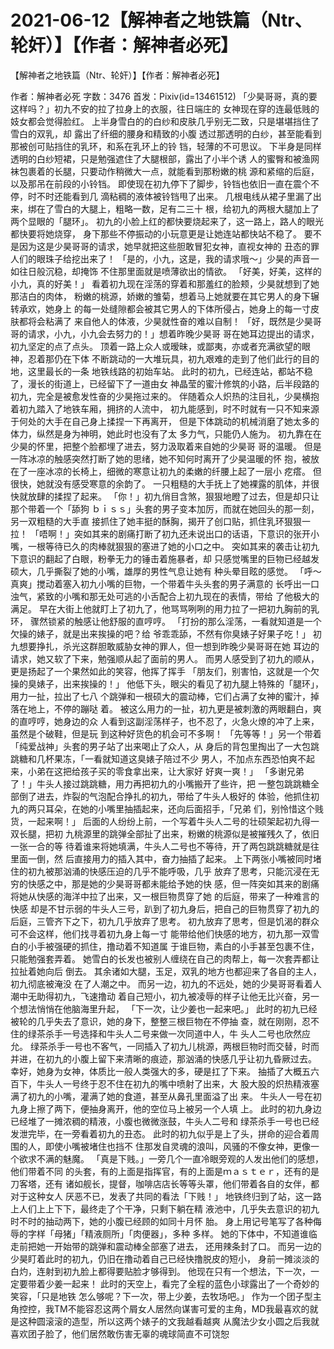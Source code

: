 # 2021-06-12【解神者之地铁篇（Ntr、轮奸）】【作者：解神者必死】



【解神者之地铁篇（Ntr、轮奸）】【作者：解神者必死】



作者：解神者必死 字数：3476 首发：Pixiv(id=13461512)
「少昊哥哥，真的要这样吗？」初九不安的拉了拉身上的衣服，往日端庄的 女神现在穿的连最低贱的妓女都会觉得脸红。
上半身雪白的的白纱和皮肤几乎别无二致，只是堪堪挡住了雪白的双乳，却 露出了纤细的腰身和精致的小腹
透过那透明的白纱，甚至能看到那被创可贴挡住的乳环，和系在乳环上的铃 铛，轻薄的不可思议。
下半身是同样透明的白纱短裙，只是勉强遮住了大腿根部，露出了小半个诱 人的蜜臀和被渔网袜包裹着的长腿，只要动作稍微大一点，就能看到那粉嫩的桃 源和紧缩的后庭，以及那吊在前段的小铃铛。
即使现在初九停下了脚步，铃铛也依旧一直在震个不停，时不时还能看到几 滴粘稠的液体被铃铛甩了出来。
几根电线从裙子里漏了出来，绑在了雪白的大腿上，粗略一数，足有二三十 根，给初九的两根大腿加上了两个显眼的「腿环」。
初九的小脸上红的都快要烧起来了，这一路上，路人的眼光都快要将她烧穿， 身下那些不停振动的小玩意更是让她连站都快站不稳了。
要不是因为这是少昊哥哥的请求，她早就把这些胆敢冒犯女神，直视女神的 丑态的罪人们的眼珠子给挖出来了！
「是的，小九，这是，我的请求哦～」少昊的声音一如往日般沉稳，却掩饰 不住那里面就是喷薄欲出的情欲。
「好美，好美，这样的小九，真的好美！」
看着初九现在淫荡的穿着和那羞红的脸颊，少昊就想到了她那洁白的肉体， 粉嫩的桃源，娇嫩的雏菊，想着马上她就要在其它男人的身下辗转承欢，她身上 的每一处缝隙都会被其它男人的下体所侵占，她身上的每一寸皮肤都将会粘满了 来自他人的体液，少昊就性奋的难以自制！
「好，既然是少昊哥哥的请求，小九，小九会去努力的！」想着昨晚少昊哥 哥在她耳边提出的请求，初九坚定的点了点头。
顶着一路上众人或暧昧，或鄙夷，亦或者充满欲望的眼神，忍着那仍在下体 不断跳动的一大堆玩具，初九艰难的走到了他们此行的目的地，这里最长的一条 地铁线路的初始车站。
此时的初九，已经连站，都站不稳了，漫长的街道上，已经留下了一道由女 神晶莹的蜜汁修筑的小路，后半段路的初九，完全是被愈发性奋的少昊拖过来的。
伴随着众人炽热的注目礼，少昊横抱着初九踏入了地铁车厢，拥挤的人流中， 初九能感到，时不时就有一只不知来源于何处的大手在自己身上揉捏一下再离开， 但是下体跳动的机械消磨了她太多的体力，纵然是身为神明，她此时也没有了太 多力气，只能仍人施为。
初九靠在在少昊的怀里，把整个脸都埋了进去，努力汲取着来自她的少昊哥 哥的温暖。
但是一阵冰凉的触感突然打断了她的思绪，她不知何时离开了少昊温暖的怀 抱，被放在了一座冰凉的长椅上，细微的寒意让初九的柔嫩的纤腰上起了一层小 疙瘩。
但很快，她就没有感受寒意的余韵了。
一只粗糙的大手抚上了她裸露的肌体，并很快就放肆的揉捏了起来。
「你！」初九俏目含煞，狠狠地瞪了过去，但是却只让那个带着一个「舔狗 ｂｉｓｓ」头套的男子变本加厉，而就在她回头的那一刻，另一双粗糙的大手直 接抓住了她丰挺的酥胸，揭开了创口贴，抓住乳环狠狠一拉！
「唔啊！」突如其来的剧痛打断了初九还未说出口的话语，下意识的张开小 嘴，一根等待已久的肉棒就狠狠的塞进了她的小口之中。
突如其来的袭击让初九下意识的翻起了白眼，粉拳无力的锤击着施暴者，却 只感觉嘴里的巨物已经越发硕大，几乎撕裂了她的小嘴，雄厚的男性气息让她有 种头晕目眩的感觉。
「呼～真爽」搅动着塞入初九小嘴的巨物，一个带着牛头头套的男子满意的 长呼出一口浊气，紧致的小嘴和那无处可逃的小舌配合上初九现在的表情，带给 了他极大的满足。
早在大街上他就盯上了初九了，他骂骂咧咧的用力拉了一把初九胸前的乳环， 骤然锁紧的触感让他舒服的直哼哼。
「打扮的那么淫荡，一看就知道是一个欠操的婊子，就是出来挨操的吧？给 爷乖乖舔，不然有你臭婊子好果子吃！」
初九想要挣扎，杀光这群胆敢威胁女神的罪人，但一想到昨晚少昊哥哥在她 耳边的请求，她又软了下来，勉强顺从起了面前的男人。
而男人感受到了初九的顺从，更是扬起了一个果然如此的笑容，他挥了挥手 「朋友们，别害怕，这就是一个欠操的臭婊子，出来挨操的！」
他低下头，眼尖的看见了初九腿上特殊的「腿环」，用力一扯，拉出了七八 个跳弹和一根硕大的震动棒，它们占满了女神的蜜汁，掉落在地上，不停的蹦哒 着。
被这么用力的一扯，初九更是被刺激的两眼翻白，爽的直哼哼，她身边的众 人看到这副淫荡样子，也不忍了，火急火燎的冲了上来，虽然是个破鞋，但是玩 到这种好货色的机会可不多啊！
「先等等！」另一个带着「纯爱战神」头套的男子站了出来喝止了众人，从 身后的背包里掏出了一大包跳跳糖和几杯果冻，「一看就知道这臭婊子陪过不少 男人，不加点东西恐怕爽不起来，小弟在这把给孩子买的零食拿出来，让大家好 好爽一爽！」
「多谢兄弟了！」牛头人接过跳跳糖，用力再把初九的小嘴搬开了些许，把 一整包跳跳糖全部倒了进去，炸裂的气泡配合挣扎的初九，带给了牛头人极好的 体验，他抓住初九的两只耳朵，在她的小嘴里抽插起来，还向后面招手，「兄弟 们，别怜惜这个贱货，一起来啊！」
后面的人纷纷上前，一个写着牛头人二号的壮硕架起初九得一双长腿，把初 九桃源里的跳弹全部扯了出来，粉嫩的桃源似是被摧残久了，依旧一张一合的等 待着谁来将她填满，牛头人二号也不等待，开了两包跳跳糖就是往里面一倒，然 后直接用力的插入其中，奋力抽插了起来。
上下两张小嘴被同时堵住的初九被那汹涌的快感压迫的几乎不能呼吸，几乎 放弃了思考，只能沉浸在无穷的快感之中，那是她的少昊哥哥都未能给予她的快 感，但一阵突如其来的剧痛将她从快感的海洋中拉了出来，又一根巨物贯穿了她 的后庭，带来了一种难言的快感
却是不甘示弱的牛头人三号，趴到了初九身后，把自己的巨物贯穿了初九的 后庭，三管齐下之下，初九几乎放弃了思考。
初九放弃了思考，但是饥渴的群众可不会这样，他们找寻着初九身上每一寸 能带给他们快感的地方，初九那一双雪白的小手被强硬的抓住，撸动着不知道属 于谁巨物，素白的小手甚至包裹不住，只能勉强套弄着。
她雪白的长发也被别人缠绕在自己的肉帮上，每一次套弄都让拉扯着她向后 倒去。
其余诸如大腿，玉足，双乳的地方也都迎来了各自的主人，初九彻底被淹没 在了人潮之中。
而另一边，初九的不远处，她的少昊哥哥看着人潮中无助得初九，飞速撸动 着自己短小，初九被凌辱的样子让他无比兴奋，另一个想法悄悄在他脑海里升起， 「下一次，让少姜也一起来吧。」
此时的初九已经被轮的几乎失去了意识，她的身下，整整三根巨物在不停抽 查，就在刚刚，忍不住的绿茶杀手一号选择和牛头人二号来做一次同道中人，牛 头人二号也欣然应允。
绿茶杀手一号也不客气，一同插入了初九儿桃源，两根巨物时而交替，时而 并进，在初九的小腹上留下来清晰的痕迹，那汹涌的快感几乎让初九昏厥过去。
幸好，她身为女神，体质比一般人类强大的多，硬是扛了下来。
抽插了大概五六百下，牛头人一号终于忍不住在初九的嘴中喷射了出来，大 股大股的炽热精液塞满了初九的小嘴，灌满了她的食道，甚至从鼻孔里面溢了出 来。
牛头人一号在初九身上擦了两下，便抽身离开，他的空位马上被另一个人填 上。
此时的初九身边已经堆了一摊浓稠的精液，小腹也微微涨鼓，牛头人二号和 绿茶杀手一号也已经发泄完毕，在一旁看着初九的丑态。
此时的初九似乎是上了头，拼命的迎合着周围的人，即使小嘴被堵住也挡不 住那发自灵魂的浪叫，风骚的不像女神，更像一个欲求不满的魅魔。
「真是下贱。」一旁几个一直冷眼旁观的人发出他们的感想，他们带着不同 的头套，有的上面是指挥官，有的上面是ｍａｓｔｅｒ，还有的是刀客塔，还有 诸如舰长，提督，咖啡店店长等等头罩，他们带着各自的女伴，都对于这种女人 厌恶不已，发表了共同的看法「下贱！」
地铁终归到了站，这一路上人们上上下下，最终走了个干净，只剩下躺在精 液池中，几乎失去意识的初九时不时的抽动两下，她的小腹已经顾的如同十月怀 胎。
身上用记号笔写了各种侮辱的字样「母猪」「精液厕所」「肉便器」，多种 多样。
她的下体中，不知道谁临走前把她一开始带的跳弹和震动棒全部塞了进去， 还用辣条封了口。
而另一边的少昊盯着此时的初九，仍旧在撸动着自己已经快撸脱皮的短小， 身前一摊淡淡的白灼，连射到初九脸上都得要贴脸才够得到。
他现在只有一个想法，下一次，一定要带着少姜一起来！
此时的天空上，看完了全程的蓝色小球露出了一个奇妙的笑容，「只是地铁 怎么够呢？下一次，带上少姜，去牧场吧。」 作为一个团子型主角控控，我TM不能容忍这两个屑女人居然向谋害可爱的主角，MD我最喜欢的就是这种圆滚滚的造型，所以这两个婊子的文我越看越爽 从魔法少女小圆之后我就喜欢团子脸了，他们居然敢伤害无辜的魂球简直不可饶恕


